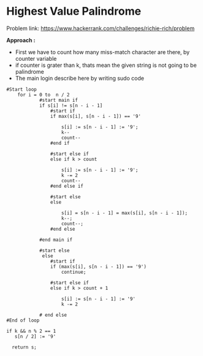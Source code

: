 # Highest Value Palindrome

Problem link: https://www.hackerrank.com/challenges/richie-rich/problem

**Approach :**<br>

- First we have to count how many miss-match character are there, by counter variable
- if counter is grater than k, thats mean the given string is not going to be palindrome
- The main login describe here by writing sudo code

```
#Start loop
    for i = 0 to  n / 2
            #start main if
            if s[i] != s[n - i - 1]
                #start if
                if max(s[i], s[n - i - 1]) == '9'

                    s[i] := s[n - i - 1] := '9';
                    k--
                    count--
                #end if

                #start else if
                else if k > count

                    s[i] := s[n - i - 1] := '9';
                    k -= 2
                    count--
                #end else if

                #start else
                else

                    s[i] = s[n - i - 1] = max(s[i], s[n - i - 1]);
                    k--;
                    count--;
                #end else

            #end main if

            #start else
             else
                #start if
                if (max(s[i], s[n - i - 1]) == '9')
                    continue;

                #start else if
                else if k > count + 1

                    s[i] := s[n - i - 1] := '9'
                    k -= 2

            # end else
#End of loop

if k && n % 2 == 1
   s[n / 2] := '9'

  return s;
```
